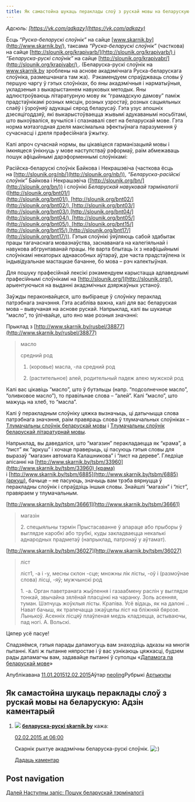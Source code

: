 ```yaml
---
title: Як самастойна шукаць пераклады слоў з рускай мовы на беларускую
---
```


_Адсюль: [https://vk.com/adkazy](https://vk.com/adkazy)_

Ёсць _“Руска-беларускі слоўнік”_ на сайце [www.skarnik.by](http://www.skarnik.by/), таксама _“Руска-беларускі слоўнік”_ (часткова) на сайце [http://slounik.org/krapivarb/](http://slounik.org/krapivarb/) і _“Беларуска-рускі слоўнік”_ на сайце [http://slounik.org/krapivabr/](http://slounik.org/krapivabr/) . (Беларуска-рускі слоўнік на www.skarnik.by зроблены на аснове акадэмічнага Руска-беларускага слоўніка, размешчанага там жа).  Рэкамендуем спраўджваць словы ў першую чаргу ў гэтых слоўніках, бо яны акадэмічныя і нарматыўныя, укладзеныя з выкарыстаннем навуковых методык. Яны адлюстроўваюць літаратурную мову як “грамадскую дамову” паміж прадстаўнікамі розных мясцін, розных узростаў, розных сацыяльных слаёў і ўзроўняў адукацыі сярод беларусаў. Гэта узус апошніх дзесяцігоддзяў, які выкарыстоўваецца жывымі адукаванымі носьбітамі, што выхоўваліся, вучыліся і спазнавалі свет на беларускай мове. Гэта норма мэтазгодная дзеля максімальна эфектыўнага паразумення ў сучаснасці і дзеля прафесійнага ўжытку.

Калі апроч сучаснай нормы, вы цікавіцеся гарманізацыяй мовы і імкняцеся ўнікнуць у мове наступстваў рэформаў, раім абмежаваць пошук афіцыйнымі дарэформеннымі слоўнікамі:

Расійска-беларускі слоўнік Байкова і Некрашэвіча (часткова ёсць на [http://slounik.org/nb/](http://slounik.org/nb/)), _“Беларуска-расійскі слоўнік”_ Байкова і Некрашэвіча ([http://slounik.org/bn/](http://slounik.org/bn/)) і слоўнікі _Беларускай навуковай тэрміналогіі_ ([http://slounik.org/bnt01/](http://slounik.org/bnt01/), [http://slounik.org/bnt02/](http://slounik.org/bnt02/), [http://slounik.org/bnt03/](http://slounik.org/bnt03/),[http://slounik.org/bnt04/](http://slounik.org/bnt04/), [http://slounik.org/bnt05/](http://slounik.org/bnt05/), [http://slounik.org/bnt15/](http://slounik.org/bnt15/),[http://slounik.org/bnt17/](http://slounik.org/bnt17/)). Гэтыя слоўнікі ўяўляюць сабой здабытак працы тагачаснага мовазнаўства, заснаванага на калегіяльнай і навукова абгрунтаванай працы. Не варта блытаць іх з неафіцыйнымі слоўнікамі некаторых аднаасобных аўтараў, дзе часта прадстаўлена іх індывідуальнае мастацкае бачанне, бо мова – рэч калектыўная.

Для пошуку прафесійнай лексікі рэкамендуем карыстацца адпаведнымі прафесійнымі слоўнікамі на [http://slounik.org/](http://slounik.org/), арыентуючыся на выданні акадэмічных дзяржаўных устаноў.

Заўжды пераконвайцеся, што выбіраеце ў слоўніку пераклад патрэбнага значэння. Гэта асабліва важна, калі для вас беларуская мова – вывучаная на аснове рускай. Напрыклад, калі вы шукаеце “масло”, то ўлічвайце, што яно мае розныя значэнні:

Прыклад з [http://www.skarnik.by/rusbel/38877](http://www.skarnik.by/rusbel/38877)

> масло
> 
> средний род
> 
> 1) (коровье) масла, -ла средний род
> 
> 2) (растительное) алей, родительный падеж алею мужской род

Калі вас цікавіць “масло”, што ў бутэльцы (напр. “подсолнечное масло”, “оливковое масло”), то правільнае слова – “алей”. Калі “масло”, што мажуць на хлеб, то “масла”.

Калі ў перакладным слоўніку цяжка вызначыць, ці датычыцца слова патрэбнага значэння, раім правяраць слова ў тлумачальных слоўніках – [Тлумачальны слоўнік беларускай мовы](http://www.slounik.org/tlum/) і [Тлумачальны слоўнік беларускай літаратурнай мовы](http://www.rv-blr.com/slounik).

Напрыклад, вы даведаліся, што “магазин” перакладаецца як “крама”, а “лист” як “аркуш” і хочаце праверыць, ці пасуюць гэтыя словы для выразаў “магазин автомата Калашникова” і “лист на дереве”. Гледзіце апісанні на [http://www.skarnik.by/tsbm/33960](http://www.skarnik.by/tsbm/33960) (крама) і [http://www.skarnik.by/tsbm/6885](http://www.skarnik.by/tsbm/6885)(аркуш), бачыце – не пасуюць, значыць вам трэба вярнуцца ў перакладны слоўнік і спраўдзіць іншыя словы. Знайшлі “магазін” і “ліст”, правяраем у тлумачальным.

[http://www.skarnik.by/tsbm/36661](http://www.skarnik.by/tsbm/36661)

> магазін
> 
> 2\. спецыяльны тэрмін Прыстасаванне ў апараце або прыборы ў выглядзе каробкі або трубкі, куды закладваецца некалькі аднародных прадметаў (напрыклад, патронаў у аўтамат).

[http://www.skarnik.by/tsbm/36027](http://www.skarnik.by/tsbm/36027)

> ліст
> 
> ліст1, -а і -у, месны склон -сце; множны лік лісты, -оў і (размоўнае слова) лісці, -яў; мужчынскі род
> 
> 1\. -а. Орган паветранага жыўлення і газаабмену раслін у выглядзе тонкай, звычайна зялёнай пласцінкі на чаранку. Золь асенняя, туман. Шэпчуць жоўклыя лісты. Крапіва. Усё відаць, як на далоні .. Нават бачыш, як трапечацца зжаўцелы ліст на бліжняй бярозе. Лынькоў. Асенніх лісцяў плаўленая медзь кладзецца, астываючы, пад ногі. А. Вольскі.

Цяпер усё пасуе!

Спадзяёмся, гэтыя парады дапамогуць вам знаходзіць адказы на многія пытанні. Калі ж пытанне няпростае і ў вас узнікаюць цяжкасці, будзем рады дапамагчы вам, задавайце пытанні ў суполцы «[Дапамога па беларускай мове](https://vk.com/adkazy)»

Апублікавана [11.01.201512.02.2015](/jak-shukac-peraklad-slou/)Аўтар [neoling](/author/neoling/)Рубрыкі [Артыкулы](/category/artykuly/)

Як самастойна шукаць пераклады слоў з рускай мовы на беларускую: Адзін каментарый
---------------------------------------------------------------------------------

1.  ![](http://1.gravatar.com/avatar/d2a20412b3bd9a99d1f6885d838a7cba?s=56&d=http%3A%2F%2F1.gravatar.com%2Favatar%2Fad516503a11cd5ca435acc9bb6523536%3Fs%3D56&r=G) **[беларуска-рускі skarnik.by](http://skarnik.by)** кажа:
    
    [02.02.2015 at 06:00](/jak-shukac-peraklad-slou/#comment-2)
    
    Скарнік рыхтуе акадэмічны беларуска-рускі слоўнік. ![:)](/wp-includes/images/smilies/icon_smile.gif)
    
    [Дадаць каментар](/jak-shukac-peraklad-slou/?replytocom=2#respond)
    


Post navigation
---------------

[Далей Наступны запіс: Пошук беларускай тэрміналогіі](/poshuk-terminalohii/)